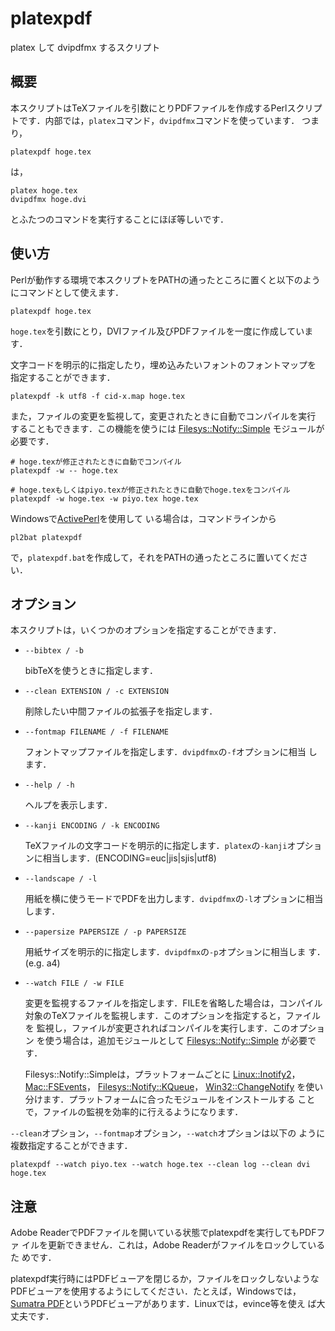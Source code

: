 # platexpdf #

platex して dvipdfmx するスクリプト

## 概要 ##

本スクリプトはTeXファイルを引数にとりPDFファイルを作成するPerlスクリプ
トです．内部では，`platex`コマンド，`dvipdfmx`コマンドを使っています．
つまり，

    platexpdf hoge.tex

は，

    platex hoge.tex
    dvipdfmx hoge.dvi

とふたつのコマンドを実行することにほぼ等しいです．

## 使い方 ##

Perlが動作する環境で本スクリプトをPATHの通ったところに置くと以下のよう
にコマンドとして使えます．

    platexpdf hoge.tex

`hoge.tex`を引数にとり，DVIファイル及びPDFファイルを一度に作成していま
す．

文字コードを明示的に指定したり，埋め込みたいフォントのフォントマップを
指定することができます．

    platexpdf -k utf8 -f cid-x.map hoge.tex

また，ファイルの変更を監視して，変更されたときに自動でコンパイルを実行
することもできます．この機能を使うには
[Filesys::Notify::Simple](http://search.cpan.org/perldoc?Filesys%3A%3ANotify%3A%3ASimple)
モジュールが必要です．

    # hoge.texが修正されたときに自動でコンパイル
    platexpdf -w -- hoge.tex

    # hoge.texもしくはpiyo.texが修正されたときに自動でhoge.texをコンパイル
    platexpdf -w hoge.tex -w piyo.tex hoge.tex

Windowsで[ActivePerl](http://www.activestate.com/activeperl)を使用して
いる場合は，コマンドラインから

    pl2bat platexpdf

で，`platexpdf.bat`を作成して，それをPATHの通ったところに置いてください．

## オプション ##

本スクリプトは，いくつかのオプションを指定することができます．

* `--bibtex / -b`

  bibTeXを使うときに指定します．

* `--clean EXTENSION / -c EXTENSION`

  削除したい中間ファイルの拡張子を指定します．

* `--fontmap FILENAME / -f FILENAME`

  フォントマップファイルを指定します．`dvipdfmx`の`-f`オプションに相当
  します．

* `--help / -h`

  ヘルプを表示します．

* `--kanji ENCODING / -k ENCODING`

  TeXファイルの文字コードを明示的に指定します．`platex`の`-kanji`オプショ
  ンに相当します．(ENCODING=euc|jis|sjis|utf8)

* `--landscape / -l`

  用紙を横に使うモードでPDFを出力します．`dvipdfmx`の`-l`オプションに相当します．

* `--papersize PAPERSIZE / -p PAPERSIZE`

  用紙サイズを明示的に指定します．`dvipdfmx`の`-p`オプションに相当しま
  す．(e.g. a4)

* `--watch FILE / -w FILE`

  変更を監視するファイルを指定します．FILEを省略した場合は，コンパイル
  対象のTeXファイルを監視します．このオプションを指定すると，ファイルを
  監視し，ファイルが変更されればコンパイルを実行します．このオプション
  を使う場合は，追加モジュールとして
  [Filesys::Notify::Simple](http://search.cpan.org/perldoc?Filesys%3A%3ANotify%3A%3ASimple)
  が必要です．

  Filesys::Notify::Simpleは，プラットフォームごとに
  [Linux::Inotify2](http://search.cpan.org/perldoc?Linux%3A%3AInotify2)，
  [Mac::FSEvents](http://search.cpan.org/perldoc?Mac%3A%3AFSEvents)，
  [Filesys::Notify::KQueue](http://search.cpan.org/perldoc?Filesys%3A%3ANotify%3A%3AKQueue)，
  [Win32::ChangeNotify](http://search.cpan.org/perldoc?Win32%3A%3AChangeNotify)
  を使い分けます．プラットフォームに合ったモジュールをインストールする
  ことで，ファイルの監視を効率的に行えるようになります．

`--clean`オプション，`--fontmap`オプション，`--watch`オプションは以下の
ように複数指定することができます．

    platexpdf --watch piyo.tex --watch hoge.tex --clean log --clean dvi hoge.tex

## 注意 ##

Adobe ReaderでPDFファイルを開いている状態でplatexpdfを実行してもPDFファ
イルを更新できません．これは，Adobe Readerがファイルをロックしているた
めです．

platexpdf実行時にはPDFビューアを閉じるか，ファイルをロックしないような
PDFビューアを使用するようにしてください．たとえば，Windowsでは，
[Sumatra PDF][1]というPDFビューアがあります．Linuxでは，evince等を使え
ば大丈夫です．

[1]:http://blog.kowalczyk.info/software/sumatrapdf/free-pdf-reader.html
